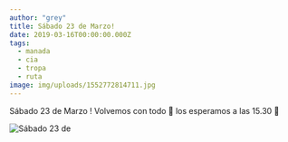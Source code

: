 ```yaml
---
author: "grey"
title: Sábado 23 de Marzo!
date: 2019-03-16T00:00:00.000Z
tags:
  - manada
  - cia
  - tropa
  - ruta
image: img/uploads/1552772814711.jpg
---
```

Sábado 23 de Marzo !  Volvemos con todo 🤗 los esperamos a las 15.30 🎊

![Sábado 23 de](/img/uploads/1552772814711.jpg)
